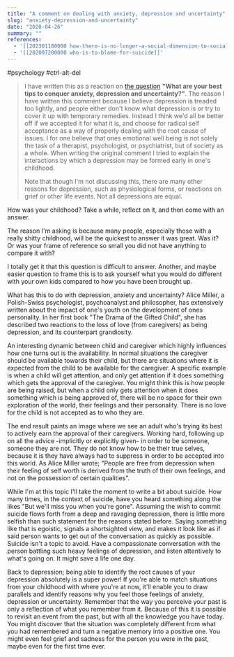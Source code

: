 ```yaml
---
title: "A comment on dealing with anxiety, depression and uncertainty"
slug: "anxiety-depression-and-uncertainty"
date: "2020-04-26"
summary: ""
references: 
  - '[[202301180000 how-there-is-no-longer-a-social-dimension-to-social-media]]'
  - '[[202007200000 who-is-to-blame-for-suicide]]'
---
```


#psychology #ctrl-alt-del

> I have written this as a reaction on [the question](https://www.indiehackers.com/post/what-are-your-best-tips-to-conquer-anxiety-depression-and-uncertainty-top-answers-will-be-featured-to-20-000-people-2cf12a3eaf) **"What are your best tips to conquer anxiety, depression and uncertainty?"**.
> The reason I have written this comment because I believe depression is treaded too lightly, and people either don't know what depression is or try to cover it up with temporary remedies. Instead I think we'd all be better off if we accepted it for what it is, and choose for radical self acceptance as a way of properly dealing with the root cause of issues. I for one believe that ones emotional well being is not solely the task of a therapist, psychologist, or psychiatrist, but of society as a whole. When writing the original comment I tried to explain the interactions by which a depression may be formed early in one's childhood.
> 
> Note that though I'm not discussing this, there are many other reasons for depression, such as physiological forms, or reactions on grief or other life events. Not all depressions are equal.


How was your childhood? Take a while, reflect on it, and then come with an answer.

The reason I'm asking is because many people, especially those with a really shitty childhood, will be the quickest to answer it was great. Was it? Or was your frame of reference so small you did not have anything to compare it with?

I totally get it that this question is difficult to answer. Another, and maybe easier question to frame this is to ask yourself what you would do different with your own kids compared to how you have been brought up.

What has this to do with depression, anxiety and uncertainty? Alice Miller, a Polish-Swiss psychologist, psychoanalyst and philosopher, has extensively written about the impact of one's youth on the development of ones personality. In her first book "The Drama of the Gifted Child", she has described two reactions to the loss of love (from caregivers) as being depression, and its counterpart grandiosity.

An interesting dynamic between child and caregiver which highly influences how one turns out is the availability. In normal situations the caregiver should be available towards their child, but there are situations where it is expected from the child to be available for the caregiver. A specific example is when a child will get attention, and only get attention if it does something which gets the approval of the caregiver. You might think this is how people are being raised, but when a child only gets attention when it does something which is being approved of, there will be no space for their own exploration of the world, their feelings and their personality. There is no love for the child is not accepted as to who they are.

The end result paints an image where we see an adult who's trying its best to actively earn the approval of their caregivers. Working hard, following up on all the advice -implicitly or explicitly given- in order to be someone, someone they are not. They do not know how to be their true selves, because it is they have always had to suppress in order to be accepted into this world. As Alice Miller wrote; "People are free from depression when their feeling of self worth is derived from the truth of their own feelings, and not on the possession of certain qualities".

While I'm at this topic I'll take the moment to write a bit about suicide. How many times, in the context of suicide, have you heard something along the likes "But we'll miss you when you're gone". Assuming the wish to commit suicide flows forth from a deep and ravaging depression, there is little more selfish than such statement for the reasons stated before. Saying something like that is egoistic, signals a shortsighted view, and makes it look like as if said person wants to get out of the conversation as quickly as possible. Suicide isn't a topic to avoid. Have a compassionate conversation with the person battling such heavy feelings of depression, and listen attentively to what's going on. It might save a life one day.

Back to depression; being able to identify the root causes of your depression absolutely is a super power! If you're able to match situations from your childhood with where you're at now, it'll enable you to draw parallels and identify reasons why you feel those feelings of anxiety, depression or uncertainty. Remember that the way you perceive your past is only a reflection of what you remember from it. Because of this it is possible to revisit an event from the past, but with all the knowledge you have today. You might discover that the situation was completely different from what you had remembered and turn a negative memory into a positive one. You might even feel grief and sadness for the person you were in the past, maybe even for the first time ever.
